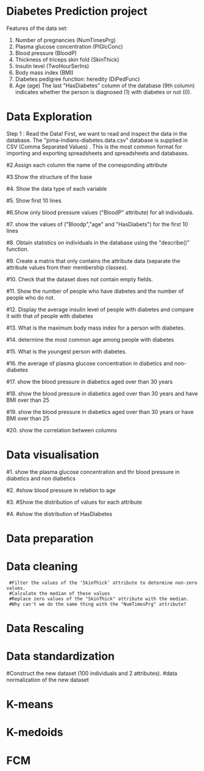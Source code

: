 # Diabetes Prediction project

Features of the data set:
1. Number of pregnancies (NumTimesPrg)
2. Plasma glucose concentration (PlGlcConc)
3. Blood pressure (BloodP)
4. Thickness of triceps skin fold (SkinThick)
5. Insulin level (TwoHourSerIns)
6. Body mass index (BMI)
7. Diabetes pedigree function: heredity (DiPedFunc)
8. Age (age)
The last "HasDiabetes" column of the database (9th column) indicates whether the person is
diagnosed (1) with diabetes or not (0).
# Data Exploration
Step 1 : Read the Data!
First, we want to read and inspect the data in the database. The "pima-indians-diabetes.data.csv" 
database is supplied in CSV (Comma Separated Values) .
This is the most common format for importing and exporting spreadsheets and spreadsheets and databases.

#2.Assign each column the name of the corresponding attribute

#3.Show the structure of the base

#4. Show the data type of each variable

#5. Show first 10 lines

#6.Show only blood pressure values ("BloodP" attribute) for all individuals.

#7. show the values of ("Bloodp","age" and "HasDiabets") for the first 10 lines 

#8. Obtain statistics on individuals in the database using the "describe()" function.

#9. Create a matrix that only contains the attribute data (separate the attribute values from their membership classes).

#10. Check that the dataset does not contain empty fields.

#11. Show the number of people who have diabetes and the number of people who do not.

#12. Display the average insulin level of people with diabetes and compare it with that of people with diabetes

#13. What is the maximum body mass index for a person with diabetes.

#14. determine the most common age among people with diabetes

#15. What is the youngest person with diabetes.

#16. the average of plasma glucose concentration in diabetics and non-diabetes

#17. show the blood pressure in diabetics aged over than 30 years

#18. show the blood pressure in diabetics aged over than 30 years and have BMI over than 25

#19. show the blood pressure in diabetics aged over than 30 years or have BMI over than 25

#20. show the correlation between columns


# Data visualisation

#1. show the plasma glucose concentration and thr blood pressure in diabetics and non diabetics

#2. #show blood pressure in relation to age

#3. #Show the distribution of values for each attribute

#4. #show the distribution of HasDiabetes

# Data preparation
   # Data cleaning
     #Filter the values of the ‘SkinThick’ attribute to determine non-zero values.
     #Calculate the median of these values
     #Replace zero values of the "SkinThick" attribute with the median.
     #Why can't we do the same thing with the "NumTimesPrg" attribute?
  # Data Rescaling
  # Data standardization
  #Construct the new dataset (100 individuals and 2 attributes).
  #data normalization of the new dataset
# K-means
# K-medoids
# FCM


